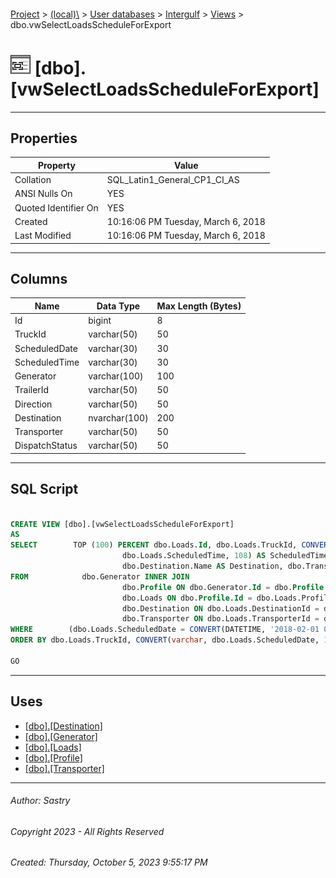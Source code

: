#### 

[Project](../../../../index.md) > [(local)\\](../../../index.md) > [User databases](../../index.md) > [Intergulf](../index.md) > [Views](Views.md) > dbo.vwSelectLoadsScheduleForExport

# ![Views](../../../../Images/View32.png) [dbo].[vwSelectLoadsScheduleForExport]

---

## <a name="#properties"></a>Properties

| Property | Value |
|---|---|
| Collation | SQL_Latin1_General_CP1_CI_AS |
| ANSI Nulls On | YES |
| Quoted Identifier On | YES |
| Created | 10:16:06 PM Tuesday, March 6, 2018 |
| Last Modified | 10:16:06 PM Tuesday, March 6, 2018 |


---

## <a name="#columns"></a>Columns

| Name | Data Type | Max Length (Bytes) |
|---|---|---|
| Id | bigint | 8 |
| TruckId | varchar(50) | 50 |
| ScheduledDate | varchar(30) | 30 |
| ScheduledTime | varchar(30) | 30 |
| Generator | varchar(100) | 100 |
| TrailerId | varchar(50) | 50 |
| Direction | varchar(50) | 50 |
| Destination | nvarchar(100) | 200 |
| Transporter | varchar(50) | 50 |
| DispatchStatus | varchar(50) | 50 |


---

## <a name="#sqlscript"></a>SQL Script

```sql

CREATE VIEW [dbo].[vwSelectLoadsScheduleForExport]
AS
SELECT        TOP (100) PERCENT dbo.Loads.Id, dbo.Loads.TruckId, CONVERT(varchar, dbo.Loads.ScheduledDate, 101) AS ScheduledDate, CONVERT(varchar, 
                         dbo.Loads.ScheduledTime, 108) AS ScheduledTime, dbo.Generator.Name AS Generator, dbo.Loads.TrailerId, dbo.Profile.Direction, 
                         dbo.Destination.Name AS Destination, dbo.Transporter.Name AS Transporter, dbo.Loads.DispatchStatus
FROM            dbo.Generator INNER JOIN
                         dbo.Profile ON dbo.Generator.Id = dbo.Profile.GeneratorId RIGHT OUTER JOIN
                         dbo.Loads ON dbo.Profile.Id = dbo.Loads.ProfileId LEFT OUTER JOIN
                         dbo.Destination ON dbo.Loads.DestinationId = dbo.Destination.Id LEFT OUTER JOIN
                         dbo.Transporter ON dbo.Loads.TransporterId = dbo.Transporter.Id
WHERE        (dbo.Loads.ScheduledDate = CONVERT(DATETIME, '2018-02-01 00:00:00', 102))
ORDER BY dbo.Loads.TruckId, CONVERT(varchar, dbo.Loads.ScheduledDate, 101), CONVERT(varchar, dbo.Loads.ScheduledTime, 108)

GO

```


---

## <a name="#uses"></a>Uses

* [[dbo].[Destination]](../Tables/dbo_Destination.md)
* [[dbo].[Generator]](../Tables/dbo_Generator.md)
* [[dbo].[Loads]](../Tables/dbo_Loads.md)
* [[dbo].[Profile]](../Tables/dbo_Profile.md)
* [[dbo].[Transporter]](../Tables/dbo_Transporter.md)


---

###### Author:  Sastry

###### Copyright 2023 - All Rights Reserved

###### Created: Thursday, October 5, 2023 9:55:17 PM

